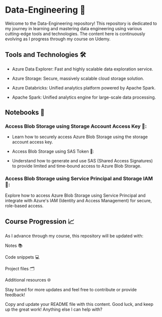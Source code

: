 # Data-Engineering 🚀
Welcome to the Data-Engineering repository! This repository is dedicated to my journey in learning and mastering data engineering using various cutting-edge tools and technologies. The content here is continuously evolving as I progress through my course on Udemy.

## Tools and Technologies 🛠️
- Azure Data Explorer: Fast and highly scalable data exploration service.

- Azure Storage: Secure, massively scalable cloud storage solution.

- Azure Databricks: Unified analytics platform powered by Apache Spark.

- Apache Spark: Unified analytics engine for large-scale data processing.

## Notebooks 📓
### Access Blob Storage using Storage Account Access Key 🔑:

- Learn how to securely access Azure Blob Storage using the storage account access key.

- Access Blob Storage using SAS Token 🔐:

- Understand how to generate and use SAS (Shared Access Signatures) to provide limited and time-bound access to Azure Blob Storage.

### Access Blob Storage using Service Principal and Storage IAM 👥:

Explore how to access Azure Blob Storage using Service Principal and integrate with Azure's IAM (Identity and Access Management) for secure, role-based access.

## Course Progression 📈
As I advance through my course, this repository will be updated with:

Notes 📚

Code snippets 💻

Project files 🗂️

Additional resources 🌐

Stay tuned for more updates and feel free to contribute or provide feedback!

Copy and update your README file with this content. Good luck, and keep up the great work! Anything else I can help with?
